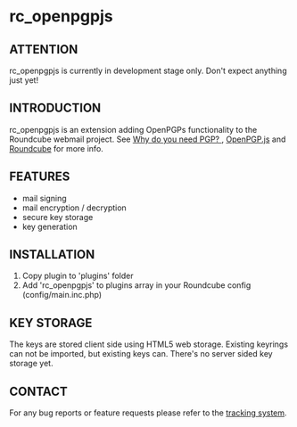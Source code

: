 rc_openpgpjs 
================

ATTENTION
---------
rc_openpgpjs is currently in development stage only. Don't expect anything just
yet!

INTRODUCTION
------------
rc_openpgpjs is an extension adding OpenPGPs functionality to the Roundcube
webmail project. See [Why do you need PGP? ][why], [OpenPGP.js][openpgpjs] and
[Roundcube][roundcube] for more info.

FEATURES
--------
- mail signing
- mail encryption / decryption
- secure key storage
- key  generation

INSTALLATION
------------
1. Copy plugin to 'plugins' folder
2. Add 'rc_openpgpjs' to plugins array in your Roundcube config (config/main.inc.php)

KEY STORAGE
-----------
The keys are stored client side using HTML5 web storage. 
Existing keyrings can not be imported, but existing keys can. 
There's no server sided key storage yet.

CONTACT
-------
For any bug reports or feature requests please refer to the [tracking system][issues].

[roundcube]: http://www.roundcube.net/
[openpgpjs]: http://openpgpjs.org/
[issues]: https://github.com/qnrq/rc_openpgpjs/issues
[why]: http://www.pgpi.org/doc/whypgp/en/

